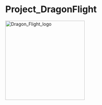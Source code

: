 # Project_DragonFlight
<img width="250" alt="Dragon_Flight_logo" src="https://github.com/hand-jui/Project_DragonFlight/assets/124986221/3266b427-1974-4540-b66d-052548c496c8">
